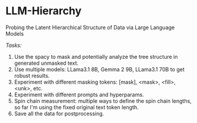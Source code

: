 # LLM-Hierarchy
Probing the Latent Hierarchical Structure of Data via Large Language Models


*Tasks:*

1) Use the spacy to mask and potentially analyze the tree structure in generated unmasked text.
2) Use multiple models: LLama3.1 8B, Gemma 2 9B, LLama3.1 70B to get robust results.
3) Experiment with different masking tokens: \[mask\], \<mask\>, \<fill\>, \<unk\>, etc.
4) Experiment with different prompts and hyperparams.
5) Spin chain measurement: multiple ways to define the spin chain lengths, so far I'm using the fixed original text token length.
6) Save all the data for postprocessing.
